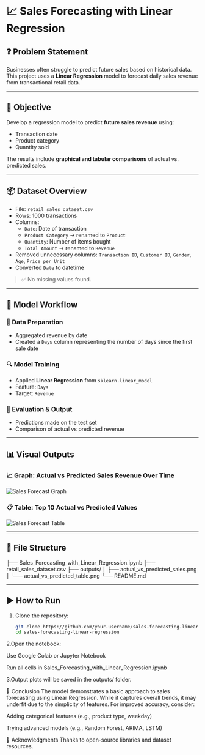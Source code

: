 # 📈 Sales Forecasting with Linear Regression

## ❓ Problem Statement
Businesses often struggle to predict future sales based on historical data.  
This project uses a **Linear Regression** model to forecast daily sales revenue from transactional retail data.

---

## 🎯 Objective
Develop a regression model to predict **future sales revenue** using:
- Transaction date
- Product category
- Quantity sold

The results include **graphical and tabular comparisons** of actual vs. predicted sales.

---

## 📦 Dataset Overview
- File: `retail_sales_dataset.csv`
- Rows: 1000 transactions
- Columns:  
  - `Date`: Date of transaction  
  - `Product Category` → renamed to `Product`  
  - `Quantity`: Number of items bought  
  - `Total Amount` → renamed to `Revenue`  
- Removed unnecessary columns: `Transaction ID`, `Customer ID`, `Gender`, `Age`, `Price per Unit`
- Converted `Date` to datetime

> ✅ No missing values found.

---

## 🧠 Model Workflow

### 📌 Data Preparation
- Aggregated revenue by date
- Created a `Days` column representing the number of days since the first sale date

### 🔍 Model Training
- Applied **Linear Regression** from `sklearn.linear_model`
- Feature: `Days`  
- Target: `Revenue`

### 🧪 Evaluation & Output
- Predictions made on the test set
- Comparison of actual vs predicted revenue

---

## 📊 Visual Outputs

### 📈 Graph: Actual vs Predicted Sales Revenue Over Time  
![Sales Forecast Graph](outputs/actual_vs_predicted_sales.png)

### 📋 Table: Top 10 Actual vs Predicted Values  
![Sales Forecast Table](outputs/actual_vs_predicted_table.png)

---

## 📁 File Structure

├── Sales_Forecasting_with_Linear_Regression.ipynb
├── retail_sales_dataset.csv
├── outputs/
│ ├── actual_vs_predicted_sales.png
│ └── actual_vs_predicted_table.png
└── README.md


---

## ▶️ How to Run

1. Clone the repository:
   ```bash
   git clone https://github.com/your-username/sales-forecasting-linear-regression.git
   cd sales-forecasting-linear-regression
2.Open the notebook:

Use Google Colab or Jupyter Notebook

Run all cells in Sales_Forecasting_with_Linear_Regression.ipynb

3.Output plots will be saved in the outputs/ folder.

📌 Conclusion
The model demonstrates a basic approach to sales forecasting using Linear Regression.
While it captures overall trends, it may underfit due to the simplicity of features.
For improved accuracy, consider:

Adding categorical features (e.g., product type, weekday)

Trying advanced models (e.g., Random Forest, ARIMA, LSTM)

🙌 Acknowledgments
Thanks to open-source libraries and dataset resources.
